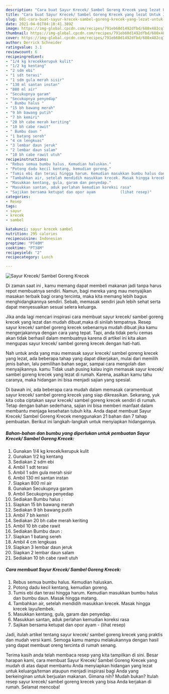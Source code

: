 ```yaml
---
description: "Cara buat Sayur Krecek/ Sambel Goreng Krecek yang lezat Untuk Jualan"
title: "Cara buat Sayur Krecek/ Sambel Goreng Krecek yang lezat Untuk Jualan"
slug: 601-cara-buat-sayur-krecek-sambel-goreng-krecek-yang-lezat-untuk-jualan
date: 2021-04-01T04:18:41.389Z
image: https://img-global.cpcdn.com/recipes/791eb60d1492dfbd/680x482cq70/sayur-krecek-sambel-goreng-krecek-foto-resep-utama.jpg
thumbnail: https://img-global.cpcdn.com/recipes/791eb60d1492dfbd/680x482cq70/sayur-krecek-sambel-goreng-krecek-foto-resep-utama.jpg
cover: https://img-global.cpcdn.com/recipes/791eb60d1492dfbd/680x482cq70/sayur-krecek-sambel-goreng-krecek-foto-resep-utama.jpg
author: Derrick Schneider
ratingvalue: 3.1
reviewcount: 6
recipeingredient:
- "1/4 kg krecekkerupuk kulit"
- "1/2 kg kentang"
- "2 sdm ebi"
- "1 sdt terasi"
- "1 sdm gula merah sisir"
- "130 ml santan instan"
- "800 ml air"
- "Secukupnya garam"
- "Secukupnya penyedap"
- " Bumbu halus "
- "15 bh bawang merah"
- "9 bh bawang putih"
- "7 bh kemiri"
- "20 bh cabe merah keriting"
- "10 bh cabe rawit"
- " Bumbu daun "
- "1 batang sereh"
- "4 cm lengkuas"
- "3 lembar daun jeruk"
- "2 lembar daun salam"
- "10 bh cabe rawit utuh"
recipeinstructions:
- "Rebus semua bumbu halus. Kemudian haluskan."
- "Potong dadu kecil kentang, kemudian goreng."
- "Tumis ebi dan terasi hingga harum. Kemudian masukkan bumbu halus dan bumbu daun. Masak hingga matang."
- "Tambahkan air, setelah mendidih masukkan krecek. Masak hingga krecek layu/lembek."
- "Masukkan kentang, gula, garam dan penyedap."
- "Masukkan santan, aduk perlahan kemudian koreksi rasa"
- "Sajikan bersama ketupat dan opor ayam           (lihat resep)"
categories:
- Resep
tags:
- sayur
- krecek
- sambel

katakunci: sayur krecek sambel 
nutrition: 295 calories
recipecuisine: Indonesian
preptime: "PT40M"
cooktime: "PT38M"
recipeyield: "2"
recipecategory: Lunch

---
```



![Sayur Krecek/ Sambel Goreng Krecek](https://img-global.cpcdn.com/recipes/791eb60d1492dfbd/680x482cq70/sayur-krecek-sambel-goreng-krecek-foto-resep-utama.jpg)

Di zaman  saat ini , kamu memang dapat membeli makanan jadi tanpa harus repot membuatnya sendiri. Namun, bagi mereka yang mau menyajikan masakan terbaik bagi orang tercinta, maka kita memang lebih bagus menghidangkannya sendiri. Sebab, memasak sendiri jauh lebih sehat serta dapat menyesuaikan sesuai selera keluarga.

Jika anda lagi mencari inspirasi cara membuat sayur krecek/ sambel goreng krecek yang lezat dan mudah dibuat,maka di sinilah tempatnya. Resep sayur krecek/ sambel goreng krecek  sebenarnya mudah dibuat jika kamu mengerjakannya dengan cara yang tepat. Tapi, anda tidak perlu cemas akan tidak berhasil dalam membuatnya 
karena di artikel ini kita akan mengupas sayur krecek/ sambel goreng krecek dengan hati-hati.  



Nah untuk anda yang mau memasak sayur krecek/ sambel goreng krecek yang lezat, ada beberapa tahap yang dapat dikerjakan, mulai dari memilih jenis bahan, lalu pemilihan bahan segar, sampai cara mengolah dan menyajikannya. kamu Tidak usah pusing kalau ingin memasak sayur krecek/ sambel goreng krecek yang lezat di rumah. Karena, asalkan kamu  tahu caranya, maka hidangan ini bisa menjadi sajian yang spesial.

Di bawah ini, ada beberapa cara mudah dalam memasak caramembuat sayur krecek/ sambel goreng krecek yang siap dikreasikan. Sekarang, yuk kita coba ciptakan sayur krecek/ sambel goreng krecek sendiri di rumah. Tetap dengan bahan sederhana, sajian ini bisa memberi manfaat dalam membantu menjaga kesehatan tubuh kita. Anda dapat membuat Sayur Krecek/ Sambel Goreng Krecek menggunakan 21 bahan dan 7 tahap pembuatan. Berikut ini langkah-langkah untuk menyiapkan hidangannya.

<!--inarticleads1-->

##### Bahan-bahan dan bumbu yang diperlukan untuk pembuatan Sayur Krecek/ Sambel Goreng Krecek:

1. Gunakan 1/4 kg krecek/kerupuk kulit
1. Gunakan 1/2 kg kentang
1. Sediakan 2 sdm ebi
1. Ambil 1 sdt terasi
1. Ambil 1 sdm gula merah sisir
1. Ambil 130 ml santan instan
1. Siapkan 800 ml air
1. Gunakan Secukupnya garam
1. Ambil Secukupnya penyedap
1. Sediakan  Bumbu halus :
1. Siapkan 15 bh bawang merah
1. Sediakan 9 bh bawang putih
1. Ambil 7 bh kemiri
1. Sediakan 20 bh cabe merah keriting
1. Ambil 10 bh cabe rawit
1. Sediakan  Bumbu daun :
1. Siapkan 1 batang sereh
1. Ambil 4 cm lengkuas
1. Siapkan 3 lembar daun jeruk
1. Siapkan 2 lembar daun salam
1. Sediakan 10 bh cabe rawit utuh




<!--inarticleads2-->

##### Cara membuat Sayur Krecek/ Sambel Goreng Krecek:

1. Rebus semua bumbu halus. Kemudian haluskan.
1. Potong dadu kecil kentang, kemudian goreng.
1. Tumis ebi dan terasi hingga harum. Kemudian masukkan bumbu halus dan bumbu daun. Masak hingga matang.
1. Tambahkan air, setelah mendidih masukkan krecek. Masak hingga krecek layu/lembek.
1. Masukkan kentang, gula, garam dan penyedap.
1. Masukkan santan, aduk perlahan kemudian koreksi rasa
1. Sajikan bersama ketupat dan opor ayam -           (lihat resep)




Jadi, itulah artikel tentang  sayur krecek/ sambel goreng krecek  yang praktis dan mudah versi kami. Semoga kamu mampu melakukannya dengan hasil yang dapat membuat oreng tercinta di rumah senang. 

Terima kasih anda telah membaca resep yang kita tampilkan di sini. Besar harapan kami, cara membuat  Sayur Krecek/ Sambel Goreng Krecek yang mudah di atas dapat membantu Anda menyiapkan hidangan yang lezat untuk keluarga/teman ataupun menjadi inspirasi bagi Anda yang berkeinginan untuk berjualan makanan. Gimana nih? Mudah bukan? Itulah resep sayur krecek/ sambel goreng krecek yang bisa Anda kerjakan di rumah. Selamat mencoba!

